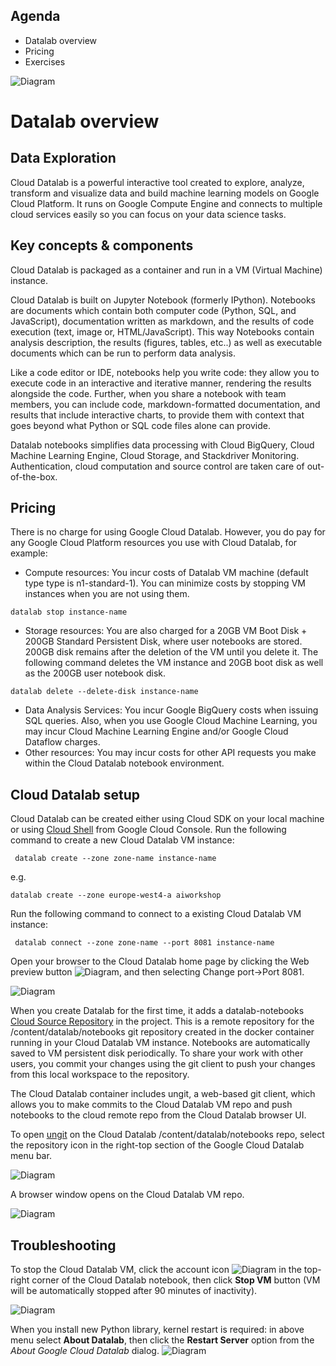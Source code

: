 ## Agenda
- Datalab overview
- Pricing
- Exercises

![Diagram](https://github.com/gft-academy-pl/gcp-ai/blob/master/assets/datalab-integrated.svg)

# Datalab overview
## Data Exploration
Cloud Datalab is a powerful interactive tool created to explore, analyze, transform and visualize data and build machine learning models on Google Cloud Platform. It runs on Google Compute Engine and connects to multiple cloud services easily so you can focus on your data science tasks.
## Key concepts & components
Cloud Datalab is packaged as a container and run in a VM (Virtual Machine) instance.

Cloud Datalab is built on Jupyter Notebook (formerly IPython). Notebooks are documents which contain both computer code (Python, SQL, and JavaScript), documentation written as markdown, and the results of code execution (text, image or, HTML/JavaScript). This way Notebooks contain analysis description, the results (figures, tables, etc..) as well as executable documents which can be run to perform data analysis.

Like a code editor or IDE, notebooks help you write code: they allow you to execute code in an interactive and iterative manner, rendering the results alongside the code. Further, when you share a notebook with team members, you can include code, markdown-formatted documentation, and results that include interactive charts, to provide them with context that goes beyond what Python or SQL code files alone can provide.

Datalab notebooks simplifies data processing with Cloud BigQuery, Cloud Machine Learning Engine, Cloud Storage, and Stackdriver Monitoring. Authentication, cloud computation and source control are taken care of out-of-the-box.
## Pricing
There is no charge for using Google Cloud Datalab. However, you do pay for any Google Cloud Platform resources you use with Cloud Datalab, for example:
* Compute resources: You incur costs of Datalab VM machine (default type type is n1-standard-1). You can minimize costs by stopping VM instances when you are not using them. 
```
datalab stop instance-name
```
* Storage resources: You are also charged for a 20GB VM Boot Disk +  200GB Standard Persistent Disk, where user notebooks are stored. 200GB disk remains after the deletion of the VM until you delete it. The following command deletes the VM instance and 20GB boot disk as well as the 200GB user notebook disk.
```
datalab delete --delete-disk instance-name
```
* Data Analysis Services: You incur Google BigQuery costs when issuing SQL queries. Also, when you use Google Cloud Machine Learning, you may incur Cloud Machine Learning Engine and/or Google Cloud Dataflow charges.
* Other resources: You may incur costs for other API requests you make within the Cloud Datalab notebook environment. 
## Cloud Datalab setup
Cloud Datalab can be created either using Cloud SDK on your local machine or using [Cloud Shell](https://cloud.google.com/shell/docs/starting-cloud-shell#starting_a_new_session) from Google Cloud Console. Run the following command to create a new Cloud Datalab VM instance:
```
 datalab create --zone zone-name instance-name
```
e.g.
```
datalab create --zone europe-west4-a aiworkshop
```
Run the following command to connect to a existing Cloud Datalab VM instance:
```
 datalab connect --zone zone-name --port 8081 instance-name 
```
Open your browser to the Cloud Datalab home page by clicking the Web preview button ![Diagram](https://github.com/gft-academy-pl/gcp-ai/blob/master/assets/web-preview-button.png), and then selecting Change port→Port 8081.

![Diagram](https://github.com/gft-academy-pl/gcp-ai/blob/master/assets/web-preview.png)

When you create Datalab for the first time, it adds a datalab-notebooks [Cloud Source Repository](https://console.cloud.google.com/code/develop/repo) in the project. This is a remote repository for the /content/datalab/notebooks git repository created in the docker container running in your Cloud Datalab VM instance. Notebooks are automatically saved to VM persistent disk periodically. To share your work with other users, you commit your changes using the git client to push your changes from this local workspace to the repository. 

The Cloud Datalab container includes ungit, a web-based git client, which allows you to make commits to the Cloud Datalab VM repo and push notebooks to the cloud remote repo from the Cloud Datalab browser UI.

To open [ungit](https://cloud.google.com/datalab/docs/how-to/working-with-notebooks) on the Cloud Datalab /content/datalab/notebooks repo, select the repository icon in the right-top section of the Google Cloud Datalab menu bar.

![Diagram](https://github.com/gft-academy-pl/gcp-ai/blob/master/assets/ungit-icon.png)

A browser window opens on the Cloud Datalab VM repo.

![Diagram](https://github.com/gft-academy-pl/gcp-ai/blob/master/assets/ungit-open-repo.png)

## Troubleshooting
To stop the Cloud Datalab VM, click the account icon ![Diagram](https://github.com/gft-academy-pl/gcp-ai/blob/master/assets/user-icon.png) in the top-right corner of the Cloud Datalab notebook, then click **Stop VM** button (VM will be automatically stopped after 90 minutes of inactivity). 

![Diagram](https://github.com/gft-academy-pl/gcp-ai/blob/master/assets/datalab-server-vm-ui-about.png)

When you install new Python library, kernel restart is required: in above menu select **About Datalab**, then click the **Restart Server** option from the *About Google Cloud Datalab* dialog.
![Diagram](https://github.com/gft-academy-pl/gcp-ai/blob/master/assets/restart-server.png)

